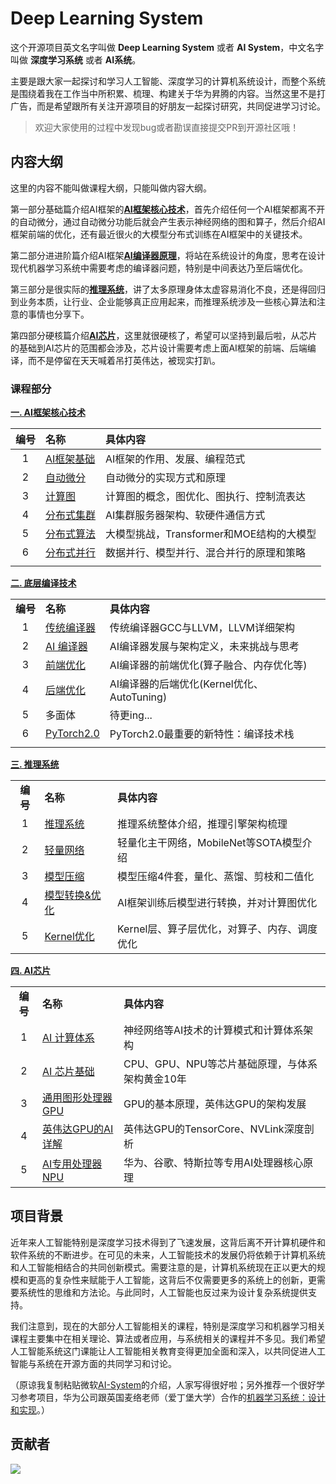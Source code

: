 # Deep Learning System

这个开源项目英文名字叫做 **Deep Learning System** 或者 **AI System**，中文名字叫做 **深度学习系统** 或者 **AI系统**。

主要是跟大家一起探讨和学习人工智能、深度学习的计算机系统设计，而整个系统是围绕着我在工作当中所积累、梳理、构建关于华为昇腾的内容。当然这里不是打广告，而是希望跟所有关注开源项目的好朋友一起探讨研究，共同促进学习讨论。

> 欢迎大家使用的过程中发现bug或者勘误直接提交PR到开源社区哦！

## 内容大纲

这里的内容不能叫做课程大纲，只能叫做内容大纲。

第一部分基础篇介绍AI框架的<u>**AI框架核心技术**</u>，首先介绍任何一个AI框架都离不开的自动微分，通过自动微分功能后就会产生表示神经网络的图和算子，然后介绍AI框架前端的优化，还有最近很火的大模型分布式训练在AI框架中的关键技术。

第二部分进进阶篇介绍AI框架<u>**AI编译器原理**</u>，将站在系统设计的角度，思考在设计现代机器学习系统中需要考虑的编译器问题，特别是中间表达乃至后端优化。

第三部分是很实际的<u>**推理系统**</u>，讲了太多原理身体太虚容易消化不良，还是得回归到业务本质，让行业、企业能够真正应用起来，而推理系统涉及一些核心算法和注意的事情也分享下。

第四部分硬核篇介绍<u>**AI芯片**</u>，这里就很硬核了，希望可以坚持到最后啦，从芯片的基础到AI芯片的范围都会涉及，芯片设计需要考虑上面AI框架的前端、后端编译，而不是停留在天天喊着吊打英伟达，被现实打趴。

### 课程部分

**[一. AI框架核心技术](./Frontend/)**

| 编号  | 名称                               | 具体内容                        |
|:---:|:-------------------------------- |:--------------------------- |
| 1   | [AI框架基础](./Frontend/01%20Foundation/) | AI框架的作用、发展、编程范式             |
| 2   | [自动微分](./Frontend/02%20AutoDiff/)     | 自动微分的实现方式和原理                |
| 3   | [计算图](./Frontend/03%20DataFlow/)      | 计算图的概念，图优化、图执行、控制流表达        |
| 4   | [分布式集群](./Frontend/04%20AICluster)    | AI集群服务器架构、软硬件通信方式           |
| 5   | [分布式算法](./Frontend/05%20AIAlgo)    | 大模型挑战，Transformer和MOE结构的大模型 |
| 6   | [分布式并行](./Frontend/06%20Parallel)     | 数据并行、模型并行、混合并行的原理和策略        |
|     |                                  |                             |

**[二. 底层编译技术](./Compiler/)**

|        |                                  |                                 |
|:------:|:-------------------------------- |:------------------------------- |
| **编号** | **名称**                           | **具体内容**                        |
| 1      | [传统编译器](./Compiler/01%20Tradition)    | 传统编译器GCC与LLVM，LLVM详细架构          |
| 2      | [AI 编译器](./Compiler/02%20AICompiler)  | AI编译器发展与架构定义，未来挑战与思考            |
| 3      | [前端优化](./Compiler/03%20Frontend)      | AI编译器的前端优化(算子融合、内存优化等)          |
| 4      | [后端优化](./Compiler/04%20Backend)       | AI编译器的后端优化(Kernel优化、AutoTuning) |
| 5      | 多面体                              | 待更ing...                        |
| 6      | [PyTorch2.0](./Compiler/06%20PyTorch) | PyTorch2.0最重要的新特性：编译技术栈         |
|        |                                  |                                 |

**[三. 推理系统](./Inference/)**

|        |                                   |                            |
|:------:|:--------------------------------- |:-------------------------- |
| **编号** | **名称**                            | **具体内容**                   |
| 1      | [推理系统](./Inference/01%20Inference/)    | 推理系统整体介绍，推理引擎架构梳理          |
| 2      | [轻量网络](./Inference/02%20Mobilenet/)    | 轻量化主干网络，MobileNet等SOTA模型介绍 |
| 3      | [模型压缩](./Inference/03%20Slim/)         | 模型压缩4件套，量化、蒸馏、剪枝和二值化       |
| 4      | [模型转换&优化](./Inference/04%20Converter/) | AI框架训练后模型进行转换，并对计算图优化      |
| 5      | [Kernel优化](./Inference/05%20Kernel/)   | Kernel层、算子层优化，对算子、内存、调度优化  |

**[四. AI芯片](./Hardware/)**

|        |                         |                            |
|:------:|:----------------------- |:-------------------------- |
| **编号** | **名称**                  | **具体内容**                   |
| 1      | [AI 计算体系](./Hardware/01%20Foundation/)    | 神经网络等AI技术的计算模式和计算体系架构          |
| 2      | [AI 芯片基础](./Hardware/02%20ChipBase/)    | CPU、GPU、NPU等芯片基础原理，与体系架构黄金10年 |
| 3      | [通用图形处理器 GPU](./Hardware/03%20GPUBase/)         | GPU的基本原理，英伟达GPU的架构发展       |
| 4      | [英伟达GPU的AI详解](./Hardware/04%20GPUDetail/)         | 英伟达GPU的TensorCore、NVLink深度剖析       |
| 5      | [AI专用处理器 NPU](./Hardware/05%20NPU) | 华为、谷歌、特斯拉等专用AI处理器核心原理      |

## 项目背景

近年来人工智能特别是深度学习技术得到了飞速发展，这背后离不开计算机硬件和软件系统的不断进步。在可见的未来，人工智能技术的发展仍将依赖于计算机系统和人工智能相结合的共同创新模式。需要注意的是，计算机系统现在正以更大的规模和更高的复杂性来赋能于人工智能，这背后不仅需要更多的系统上的创新，更需要系统性的思维和方法论。与此同时，人工智能也反过来为设计复杂系统提供支持。

我们注意到，现在的大部分人工智能相关的课程，特别是深度学习和机器学习相关课程主要集中在相关理论、算法或者应用，与系统相关的课程并不多见。我们希望人工智能系统这门课能让人工智能相关教育变得更加全面和深入，以共同促进人工智能与系统在开源方面的共同学习和讨论。

（原谅我复制粘贴微软[AI-System](https://github.com/microsoft/AI-System)的介绍，人家写得很好啦；另外推荐一个很好学习参考项目，华为公司跟英国麦络老师（爱丁堡大学）合作的[机器学习系统：设计和实现](https://github.com/openmlsys/openmlsys-zh)。）

## 贡献者

<a href="https://github.com/eryajf/learn-github/graphs/contributors">
  <img src="https://contrib.rocks/image?repo=eryajf/learn-github" />
</a>
